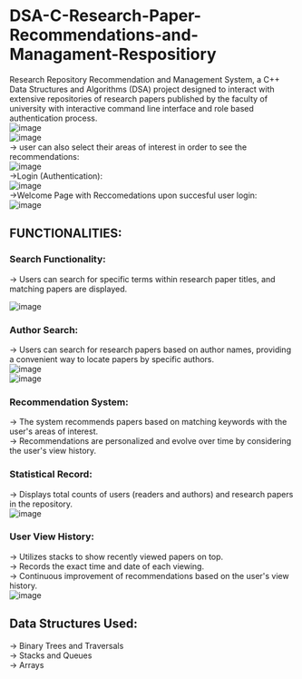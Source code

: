 # DSA-C-Research-Paper-Recommendations-and-Managament-Respositiory
Research Repository Recommendation and Management System, a C++ Data Structures and Algorithms (DSA) project designed to  interact with extensive repositories of research papers published by the faculty of university with interactive command line interface and role based authentication process.<br>
![image](https://github.com/rafiya618/DSA-C-Research-Paper-Recommendations-and-Managament-Respositiory/assets/122554649/cdd01c5a-922d-4037-9f24-128b9097c6fc)
<br>
![image](https://github.com/rafiya618/DSA-C-Research-Paper-Recommendations-and-Managament-Respositiory/assets/122554649/27b14f47-91b1-40c6-9ec5-012d3f3699c2)
<br>
-> user can also select their areas of interest in order to see the recommendations:
<br>
![image](https://github.com/rafiya618/DSA-C-Research-Paper-Recommendations-and-Managament-Respositiory/assets/122554649/6bc080b3-3993-4905-837b-bace22d544ca)
<br>
->Login (Authentication):
<br>
![image](https://github.com/rafiya618/DSA-C-Research-Paper-Recommendations-and-Managament-Respositiory/assets/122554649/26c3eced-8a07-49cb-9b59-8245b37254f2)
<br>
->Welcome Page with Reccomedations upon succesful user login:
<br>
![image](https://github.com/rafiya618/DSA-C-Research-Paper-Recommendations-and-Managament-Respositiory/assets/122554649/c84ddadf-9403-456b-bba7-91024b4eae6f)
<br>
## FUNCTIONALITIES:
### Search Functionality:
-> Users can search for specific terms within research paper titles, and matching papers are displayed.<br>

![image](https://github.com/rafiya618/DSA-C-Research-Paper-Recommendations-and-Managament-Respositiory/assets/122554649/f560cc9b-cd59-4bff-8a01-b008efc2be68)
<br>
### Author Search:
-> Users can search for research papers based on author names, providing a convenient way to locate papers by specific authors.<br>
![image](https://github.com/rafiya618/DSA-C-Research-Paper-Recommendations-and-Managament-Respositiory/assets/122554649/7fbe0a49-2d02-4449-81c9-501800ee175d)
<br>
![image](https://github.com/rafiya618/DSA-C-Research-Paper-Recommendations-and-Managament-Respositiory/assets/122554649/2b2224b2-7bb4-4864-b8bd-952f93eae7d2)
<br>
### Recommendation System:
-> The system recommends papers based on matching keywords with the user's areas of interest.<br>
-> Recommendations are personalized and evolve over time by considering the user's view history.<br>
### Statistical Record:
-> Displays total counts of users (readers and authors) and research papers in the repository.<br>
![image](https://github.com/rafiya618/DSA-C-Research-Paper-Recommendations-and-Managament-Respositiory/assets/122554649/f93747e1-ee48-42fe-a9e6-8d985256572c)
<br>
### User View History:
-> Utilizes stacks to show recently viewed papers on top.<br>
-> Records the exact time and date of each viewing.<br>
-> Continuous improvement of recommendations based on the user's view history.<br>
![image](https://github.com/rafiya618/DSA-C-Research-Paper-Recommendations-and-Managament-Respositiory/assets/122554649/5ac4e1bc-beb0-496e-8596-f077ee2d5ff6)
## Data Structures Used:
-> Binary Trees and Traversals<br>
-> Stacks and Queues<br>
-> Arrays<br>
